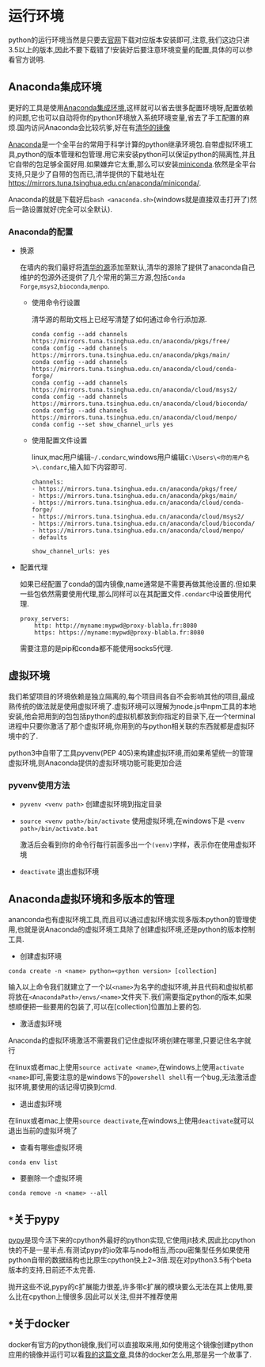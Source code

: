 
# 运行环境

python的运行环境当然是只要去[官网](https://www.python.org/)下载对应版本安装即可,注意,我们这边只讲3.5以上的版本,因此不要下载错了!安装好后要注意环境变量的配置,具体的可以参看官方说明.


## Anaconda集成环境

更好的工具是使用[Anaconda集成环境](https://www.continuum.io/),这样就可以省去很多配置环境呀,配置依赖的问题,它也可以自动将你的python环境放入系统环境变量,省去了手工配置的麻烦.国内访问Anaconda会比较坑爹,好在有[清华的镜像](https://mirrors.tuna.tsinghua.edu.cn/anaconda/archive/)

[Anaconda](https://docs.continuum.io/anaconda/index)是一个全平台的常用于科学计算的python继承环境包.自带虚拟环境工具,python的版本管理和包管理.用它来安装python可以保证python的隔离性,并且它自带的包足够全面好用.如果嫌弃它太重,那么可以安装[miniconda](http://conda.pydata.org/miniconda.html).依然是全平台支持,只是少了自带的包而已,清华提供的下载地址在<https://mirrors.tuna.tsinghua.edu.cn/anaconda/miniconda/>.

Anaconda的就是下载好后`bash <anaconda.sh>`(windows就是直接双击打开了)然后一路设置就好(完全可以全默认).

### Anaconda的配置


+ 换源

    在墙内的我们最好将[清华的源](https://mirrors.tuna.tsinghua.edu.cn/help/anaconda/)添加至默认,清华的源除了提供了anaconda自己维护的包源外还提供了几个常用的第三方源,包括`Conda Forge`,`msys2`,`bioconda`,`menpo`.

    + 使用命令行设置
    
        清华源的帮助文档上已经写清楚了如何通过命令行添加源.
        ```shell
        conda config --add channels https://mirrors.tuna.tsinghua.edu.cn/anaconda/pkgs/free/
        conda config --add channels https://mirrors.tuna.tsinghua.edu.cn/anaconda/pkgs/main/
        conda config --add channels https://mirrors.tuna.tsinghua.edu.cn/anaconda/cloud/conda-forge/
        conda config --add channels https://mirrors.tuna.tsinghua.edu.cn/anaconda/cloud/msys2/
        conda config --add channels https://mirrors.tuna.tsinghua.edu.cn/anaconda/cloud/bioconda/
        conda config --add channels https://mirrors.tuna.tsinghua.edu.cn/anaconda/cloud/menpo/
        conda config --set show_channel_urls yes
        ```

    + 使用配置文件设置
    
        linux,mac用户编辑`~/.condarc`,windows用户编辑`C:\Users\<你的用户名>\.condarc`,输入如下内容即可.
        ```shell 
        channels: 
        - https://mirrors.tuna.tsinghua.edu.cn/anaconda/pkgs/free/ 
        - https://mirrors.tuna.tsinghua.edu.cn/anaconda/pkgs/main/
        - https://mirrors.tuna.tsinghua.edu.cn/anaconda/cloud/conda-forge/
        - https://mirrors.tuna.tsinghua.edu.cn/anaconda/cloud/msys2/
        - https://mirrors.tuna.tsinghua.edu.cn/anaconda/cloud/bioconda/
        - https://mirrors.tuna.tsinghua.edu.cn/anaconda/cloud/menpo/
        - defaults

        show_channel_urls: yes 
        ```

+ 配置代理

    如果已经配置了conda的国内镜像,name通常是不需要再做其他设置的.但如果一些包依然需要使用代理,那么同样可以在其配置文件`.condarc`中设置使用代理.
    
    ```
    proxy_servers:  
        http: http://myname:mypwd@proxy-blabla.fr:8080  
        https: https://myname:mypwd@proxy-blabla.fr:8080
    ```

    需要注意的是pip和conda都不能使用socks5代理.



## 虚拟环境

我们希望项目的环境依赖是独立隔离的,每个项目间各自不会影响其他的项目,最成熟传统的做法就是使用虚拟环境了.虚拟环境可以理解为node.js中npm工具的本地安装,他会把用到的包包括python的虚拟机都放到你指定的目录下,在一个terminal进程中只要你激活了那个虚拟环境,你用到的与python相关联的东西就都是虚拟环境中的了.

python3中自带了工具pyvenv(PEP 405)来构建虚拟环境,而如果希望统一的管理虚拟环境,则Anaconda提供的虚拟环境功能可能更加合适


### **pyvenv使用方法**

+ `pyvenv <venv path>` 创建虚拟环境到指定目录

+ `source <venv path>/bin/activate`  使用虚拟环境,在windows下是 `<venv path>/bin/activate.bat`

    激活后会看到你的命令行每行前面多出一个`(venv)`字样，表示你在使用虚拟环境

+ `deactivate` 退出虚拟环境


## Anaconda虚拟环境和多版本的管理

ananconda也有虚拟环境工具,而且可以通过虚拟环境实现多版本python的管理使用,也就是说Anaconda的虚拟环境工具除了创建虚拟环境,还是python的版本控制工具.


+ 创建虚拟环境


```shell
conda create -n <name> python=<python version> [collection]
```

输入以上命令我们就建立了一个以`<name>`为名字的虚拟环境,并且代码和虚拟机都将放在`<AnacondaPath>/envs/<name>`文件夹下.我们需要指定python的版本,如果想顺便把一些要用的包装了,可以在[collection]位置加上要的包.

+ 激活虚拟环境

Anaconda的虚拟环境激活不需要我们记住虚拟环境创建在哪里,只要记住名字就行

在linux或者mac上使用`source activate <name>`,在windows上使用`activate <name>`即可,需要注意的是windows下的`powershell shell`有一个bug,无法激活虚拟环境,要使用的话记得切换到cmd.


+ 退出虚拟环境

在linux或者mac上使用`source deactivate`,在windows上使用`deactivate`就可以退出当前的虚拟环境了


+ 查看有哪些虚拟环境

`conda env list`


+ 要删除一个虚拟环境

`conda remove -n <name> --all`

## `*`关于pypy

[pypy](http://pypy.org/)是现今活下来的cpython外最好的python实现,它使用jit技术,因此比cpython快的不是一星半点.有测试pypy的io效率与node相当,而cpu密集型任务如果使用python自带的数据结构也比原生cpython快上2~3倍.现在对python3.5有个beta版本的支持,目前还不太完善.

抛开这些不说,pypy的c扩展能力很差,许多带c扩展的模块要么无法在其上使用,要么比在cpython上慢很多.因此可以关注,但并不推荐使用

## `*`关于docker

docker有官方的python镜像,我们可以直接取来用,如何使用这个镜像创建python应用的镜像并运行可以看[我的这篇文章](http://blog.hszofficial.site/blog/2017/05/15/%E4%BD%BF%E7%94%A8docker%E5%B0%81%E8%A3%85python%E5%BA%94%E7%94%A8/),具体的docker怎么用,那是另一个故事了.
